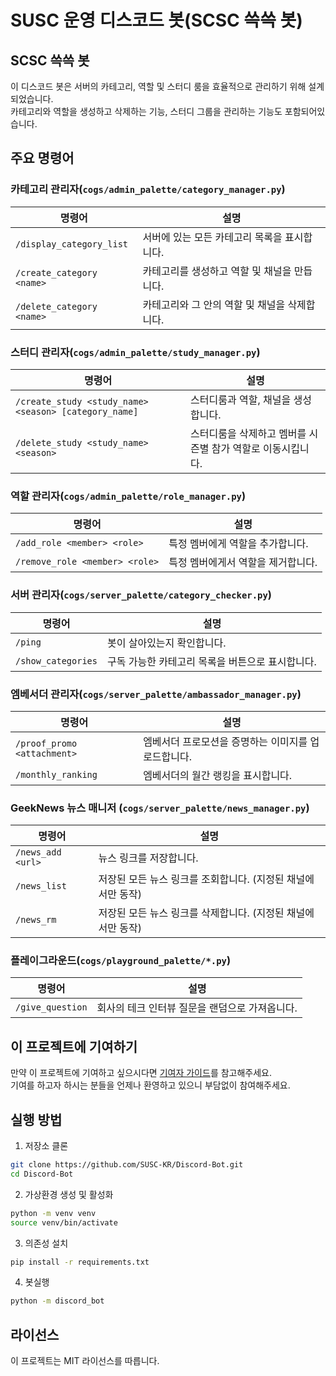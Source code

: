 # SUSC 운영 디스코드 봇(SCSC 쓱쓱 봇)

## SCSC 쓱쓱 봇

이 디스코드 봇은 서버의 카테고리, 역할 및 스터디 룸을 효율적으로 관리하기 위해 설계 되었습니다.  
카테고리와 역할을 생성하고 삭제하는 기능, 스터디 그룹을 관리하는 기능도 포함되어있습니다.

## 주요 명령어

### 카테고리 관리자(`cogs/admin_palette/category_manager.py`)

| 명령어                    | 설명                                          |
| ------------------------- | --------------------------------------------- |
| `/display_category_list`  | 서버에 있는 모든 카테고리 목록을 표시합니다.  |
| `/create_category <name>` | 카테고리를 생성하고 역할 및 채널을 만듭니다.  |
| `/delete_category <name>` | 카테고리와 그 안의 역할 및 채널을 삭제합니다. |

### 스터디 관리자(`cogs/admin_palette/study_manager.py`)

| 명령어                                                | 설명                                                        |
| ----------------------------------------------------- | ----------------------------------------------------------- |
| `/create_study <study_name> <season> [category_name]` | 스터디룸과 역할, 채널을 생성합니다.                         |
| `/delete_study <study_name> <season>`                 | 스터디룸을 삭제하고 멤버를 시즌별 참가 역할로 이동시킵니다. |

### 역할 관리자(`cogs/admin_palette/role_manager.py`)

| 명령어                         | 설명                               |
| ------------------------------ | ---------------------------------- |
| `/add_role <member> <role>`    | 특정 멤버에게 역할을 추가합니다.   |
| `/remove_role <member> <role>` | 특정 멤버에게서 역할을 제거합니다. |

### 서버 관리자(`cogs/server_palette/category_checker.py`)

| 명령어             | 설명                                             |
| ------------------ | ------------------------------------------------ |
| `/ping`            | 봇이 살아있는지 확인합니다.                      |
| `/show_categories` | 구독 가능한 카테고리 목록을 버튼으로 표시합니다. |

### 엠베서더 관리자(`cogs/server_palette/ambassador_manager.py`)

| 명령어                      | 설명                                                |
| --------------------------- | --------------------------------------------------- |
| `/proof_promo <attachment>` | 엠베서더 프로모션을 증명하는 이미지를 업로드합니다. |
| `/monthly_ranking`          | 엠베서더의 월간 랭킹을 표시합니다.                  |

### GeekNews 뉴스 매니저 (`cogs/server_palette/news_manager.py`)

| 명령어            | 설명                                                         |
| ----------------- | ------------------------------------------------------------ |
| `/news_add <url>` | 뉴스 링크를 저장합니다.                                      |
| `/news_list`      | 저장된 모든 뉴스 링크를 조회합니다. (지정된 채널에서만 동작) |
| `/news_rm`        | 저장된 모든 뉴스 링크를 삭제합니다. (지정된 채널에서만 동작) |

### 플레이그라운드(`cogs/playground_palette/*.py`)

| 명령어           | 설명                                           |
| ---------------- | ---------------------------------------------- |
| `/give_question` | 회사의 테크 인터뷰 질문을 랜덤으로 가져옵니다. |

## 이 프로젝트에 기여하기

만약 이 프로젝트에 기여하고 싶으시다면 [기여자 가이드](CONTRIBUTING.md)를 참고해주세요.  
기여를 하고자 하시는 분들을 언제나 환영하고 있으니 부담없이 참여해주세요.

## 실행 방법

1. 저장소 클론

```bash
git clone https://github.com/SUSC-KR/Discord-Bot.git
cd Discord-Bot
```

2. 가상환경 생성 및 활성화

```bash
python -m venv venv
source venv/bin/activate
```

3. 의존성 설치

```bash
pip install -r requirements.txt
```

4. 봇실행

```bash
python -m discord_bot
```

## 라이선스

이 프로젝트는 MIT 라이선스를 따릅니다.
